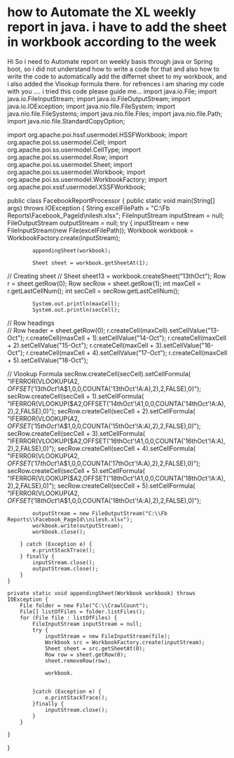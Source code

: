 
# how to Automate the XL weekly report in java. i have to add the sheet in workbook according to the week

Hi  So i need to Automate report on weekly basis through java or Spring boot, so i did not understand how to write a code for that and also how to write the code to automatically add the differnet sheet to my workbook, and i also added the Vlookup formula there. for refrences i am sharing my code with you ....
i tried this code please guide me...
import java.io.File;
import java.io.FileInputStream;
import java.io.FileOutputStream;
import java.io.IOException;
import java.nio.file.FileSystem;
import java.nio.file.FileSystems;
import java.nio.file.Files;
import java.nio.file.Path;
import java.nio.file.StandardCopyOption;

import org.apache.poi.hssf.usermodel.HSSFWorkbook;
import org.apache.poi.ss.usermodel.Cell;
import org.apache.poi.ss.usermodel.CellType;
import org.apache.poi.ss.usermodel.Row;
import org.apache.poi.ss.usermodel.Sheet;
import org.apache.poi.ss.usermodel.Workbook;
import org.apache.poi.ss.usermodel.WorkbookFactory;
import org.apache.poi.xssf.usermodel.XSSFWorkbook;

public class FacebookReportProcessor {
    public static void main(String[] args) throws IOException {
        String excelFilePath = "C:\\Fb Reports\\Facebook_PageId\\nilesh.xlsx";
        FileInputStream inputStream = null;
        FileOutputStream outputStream = null;
        try {
            inputStream = new FileInputStream(new File(excelFilePath));
            Workbook workbook = WorkbookFactory.create(inputStream);

            appendingSheet(workbook);

            Sheet sheet = workbook.getSheetAt(1);
//            Creating sheet
//            Sheet sheet13 = workbook.createSheet("13thOct");
            Row r = sheet.getRow(0);
            Row secRow = sheet.getRow(1);
            int maxCell = r.getLastCellNum();
            int secCell = secRow.getLastCellNum();

            System.out.println(maxCell);
            System.out.println(secCell);

//            Row headings            
//            Row header = sheet.getRow(0);
            r.createCell(maxCell).setCellValue("13-Oct");
            r.createCell(maxCell + 1).setCellValue("14-Oct");
            r.createCell(maxCell + 2).setCellValue("15-Oct");
            r.createCell(maxCell + 3).setCellValue("16-Oct");
            r.createCell(maxCell + 4).setCellValue("17-Oct");
            r.createCell(maxCell + 5).setCellValue("18-Oct");

//            Vlookup Formula
            secRow.createCell(secCell).setCellFormula(
                    "IFERROR(VLOOKUP($A2,OFFSET('13thOct'!$A$1,0,0,COUNTA('13thOct'!A:A),2),2,FALSE),0)");
            secRow.createCell(secCell + 1).setCellFormula(
                    "IFERROR(VLOOKUP($A2,OFFSET('14thOct'!$A$1,0,0,COUNTA('14thOct'!A:A),2),2,FALSE),0)");
            secRow.createCell(secCell + 2).setCellFormula(
                    "IFERROR(VLOOKUP($A2,OFFSET('15thOct'!$A$1,0,0,COUNTA('15thOct'!A:A),2),2,FALSE),0)");
            secRow.createCell(secCell + 3).setCellFormula(
                    "IFERROR(VLOOKUP($A2,OFFSET('16thOct'!$A$1,0,0,COUNTA('16thOct'!A:A),2),2,FALSE),0)");
            secRow.createCell(secCell + 4).setCellFormula(
                    "IFERROR(VLOOKUP($A2,OFFSET('17thOct'!$A$1,0,0,COUNTA('17thOct'!A:A),2),2,FALSE),0)");
            secRow.createCell(secCell + 5).setCellFormula(
                    "IFERROR(VLOOKUP($A2,OFFSET('18thOct'!$A$1,0,0,COUNTA('18thOct'!A:A),2),2,FALSE),0)");
            secRow.createCell(secCell + 5).setCellFormula(
                    "IFERROR(VLOOKUP($A2,OFFSET('18thOct'!$A$1,0,0,COUNTA('18thOct'!A:A),2),2,FALSE),0)");

            outputStream = new FileOutputStream("C:\\Fb Reports\\Facebook_PageId\\nilesh.xlsx");
            workbook.write(outputStream);
            workbook.close();

        } catch (Exception e) {
            e.printStackTrace();
        } finally {
            inputStream.close();
            outputStream.close();
        }
    }

    private static void appendingSheet(Workbook workbook) throws IOException {
        File folder = new File("C:\\CrawlCount");
        File[] listOfFiles = folder.listFiles();
        for (File file : listOfFiles) {
            FileInputStream inputStream = null;
            try {
                inputStream = new FileInputStream(file);
                Workbook src = WorkbookFactory.create(inputStream);
                Sheet sheet = src.getSheetAt(0);
                Row row = sheet.getRow(0);
                sheet.removeRow(row);
                
                workbook.
            
                
            }catch (Exception e) {
                e.printStackTrace();                
            }finally {
                inputStream.close();
            }
        }
        
    }

}




        